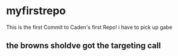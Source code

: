# myfirstrepo

This is the first Commit to Caden's first Repo!
i have to pick up gabe 


## the browns sholdve got the targeting call
